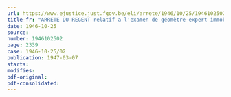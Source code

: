 ```yaml
---
url: https://www.ejustice.just.fgov.be/eli/arrete/1946/10/25/1946102502/justel
title-fr: "ARRETE DU REGENT relatif a l'examen de géomètre-expert immobilier - durée du stage"
date: 1946-10-25
source:
number: 1946102502
page: 2339
case: 1946-10-25/02
publication: 1947-03-07
starts:
modifies:
pdf-original:
pdf-consolidated:
---
```


